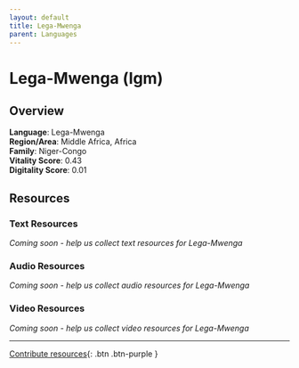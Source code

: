 ```yaml
---
layout: default
title: Lega-Mwenga
parent: Languages
---
```


# Lega-Mwenga (lgm)

## Overview

**Language**: Lega-Mwenga  
**Region/Area**: Middle Africa, Africa  
**Family**: Niger-Congo  
**Vitality Score**: 0.43  
**Digitality Score**: 0.01  

## Resources

### Text Resources
*Coming soon - help us collect text resources for Lega-Mwenga*

### Audio Resources
*Coming soon - help us collect audio resources for Lega-Mwenga*

### Video Resources
*Coming soon - help us collect video resources for Lega-Mwenga*

---

[Contribute resources](https://fairtrain.github.io/){: .btn .btn-purple }

